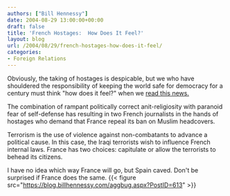 ```yaml
---
authors: ["Bill Hennessy"]
date: 2004-08-29 13:00:00+00:00
draft: false
title: 'French Hostages:  How Does It Feel?'
layout: blog
url: /2004/08/29/french-hostages-how-does-it-feel/
categories:
- Foreign Relations
---
```


Obviously, the taking of hostages is despicable, but we who have shouldered the responsibility of keeping the world safe for democracy for a century must think "how does it feel?" when we [read this news.](https://www.foxnews.com/story/0,2933,130458,00.html)  
  
The combination of rampant politically correct anit-religiosity with paranoid fear of self-defense has resulting in two French journalists in the hands of hostages who demand that France repeal its ban on Muslim headcovers.  
  
Terrorism is the use of violence against non-combatants to advance a political cause.  In this case, the Iraqi terrorists wish to influence French internal laws.  France has two choices:  capitulate or allow the terrorists to behead its citizens.    
  
I have no idea which way France will go, but Spain caved.  Don't be surprised if France does the same.  {{< figure src="https://blog.billhennessy.com/aggbug.aspx?PostID=613" >}}

